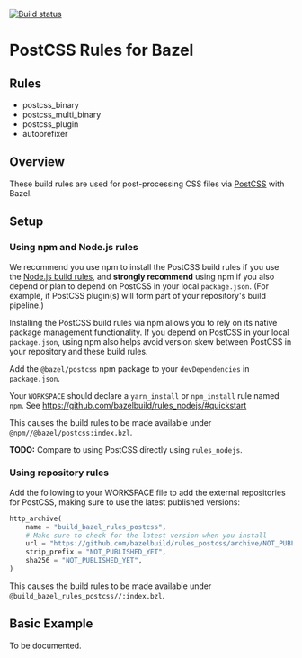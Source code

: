 [![Build status](https://badge.buildkite.com/bc5333505517af47aba68c0c464f17a8e596338b742e6df295.svg)](https://buildkite.com/bazel/rules-postcss)

# PostCSS Rules for Bazel

## Rules

*   postcss_binary
*   postcss_multi_binary
*   postcss_plugin
*   autoprefixer

## Overview

These build rules are used for post-processing CSS files via [PostCSS][postcss]
with Bazel.

[postcss]: https://postcss.org

## Setup

### Using npm and Node.js rules

We recommend you use npm to install the PostCSS build rules if you use the
[Node.js build rules][rules_nodejs], and **strongly recommend** using npm
if you also depend or plan to depend on PostCSS in your local `package.json`.
(For example, if PostCSS plugin(s) will form part of your repository's build
pipeline.)

Installing the PostCSS build rules via npm allows you to rely on its native
package management functionality. If you depend on PostCSS in your local
`package.json`, using npm also helps avoid version skew between PostCSS in
your repository and these build rules.

[rules_nodejs]: https://bazelbuild.github.io/rules_nodejs/

Add the `@bazel/postcss` npm package to your `devDependencies` in
`package.json`.

Your `WORKSPACE` should declare a `yarn_install` or `npm_install` rule named
`npm`.
See https://github.com/bazelbuild/rules_nodejs/#quickstart

This causes the build rules to be made available under
`@npm//@bazel/postcss:index.bzl`.

**TODO:** Compare to using PostCSS directly using `rules_nodejs`.

### Using repository rules

Add the following to your WORKSPACE file to add the external repositories for
PostCSS, making sure to use the latest published versions:

```python
http_archive(
    name = "build_bazel_rules_postcss",
    # Make sure to check for the latest version when you install
    url = "https://github.com/bazelbuild/rules_postcss/archive/NOT_PUBLISHED_YET.zip",
    strip_prefix = "NOT_PUBLISHED_YET",
    sha256 = "NOT_PUBLISHED_YET",
)
```

This causes the build rules to be made available under
`@build_bazel_rules_postcss//:index.bzl`.

## Basic Example

To be documented.
